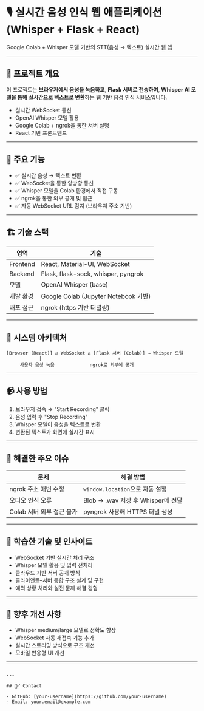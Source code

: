 
# 🎙️ 실시간 음성 인식 웹 애플리케이션 (Whisper + Flask + React)

Google Colab + Whisper 모델 기반의 STT(음성 → 텍스트) 실시간 웹 앱

---

## 🚀 프로젝트 개요

이 프로젝트는 **브라우저에서 음성을 녹음하고**, **Flask 서버로 전송하여**, **Whisper AI 모델을 통해 실시간으로 텍스트로 변환**하는 웹 기반 음성 인식 서비스입니다.

- 실시간 WebSocket 통신
- OpenAI Whisper 모델 활용
- Google Colab + ngrok을 통한 서버 실행
- React 기반 프론트엔드

---

## 🧠 주요 기능

- ✅ 실시간 음성 → 텍스트 변환
- ✅ WebSocket을 통한 양방향 통신
- ✅ Whisper 모델을 Colab 환경에서 직접 구동
- ✅ ngrok을 통한 외부 공개 및 접근
- ✅ 자동 WebSocket URL 감지 (브라우저 주소 기반)

---

## 🏗️ 기술 스택

| 영역        | 기술                                   |
|-------------|----------------------------------------|
| Frontend    | React, Material-UI, WebSocket          |
| Backend     | Flask, flask-sock, whisper, pyngrok    |
| 모델        | OpenAI Whisper (base)                  |
| 개발 환경   | Google Colab (Jupyter Notebook 기반)   |
| 배포 접근   | ngrok (https 기반 터널링)              |

---

## 📐 시스템 아키텍처

```plaintext
[Browser (React)] ⇄ WebSocket ⇄ [Flask 서버 (Colab)] → Whisper 모델
            │                            ↑
     사용자 음성 녹음             ngrok로 외부에 공개
```

---

## 📹 사용 방법

1. 브라우저 접속 → "Start Recording" 클릭  
2. 음성 입력 후 "Stop Recording"  
3. Whisper 모델이 음성을 텍스트로 변환  
4. 변환된 텍스트가 화면에 실시간 표시

---

## 🧩 해결한 주요 이슈

| 문제 | 해결 방법 |
|------|------------|
| ngrok 주소 매번 수정 | `window.location`으로 자동 설정 |
| 오디오 인식 오류 | Blob → .wav 저장 후 Whisper에 전달 |
| Colab 서버 외부 접근 불가 | pyngrok 사용해 HTTPS 터널 생성 |

---

## 🧠 학습한 기술 및 인사이트

- WebSocket 기반 실시간 처리 구조
- Whisper 모델 활용 및 입력 전처리
- 클라우드 기반 서버 공개 방식
- 클라이언트–서버 통합 구조 설계 및 구현
- 예외 상황 처리와 실전 문제 해결 경험

---

## 🔧 향후 개선 사항

- Whisper medium/large 모델로 정확도 향상
- WebSocket 자동 재접속 기능 추가
- 실시간 스트리밍 방식으로 구조 개선
- 모바일 반응형 UI 개선

---

```

---

## 🙋‍♂️ Contact

- GitHub: [your-username](https://github.com/your-username)
- Email: your.email@example.com
